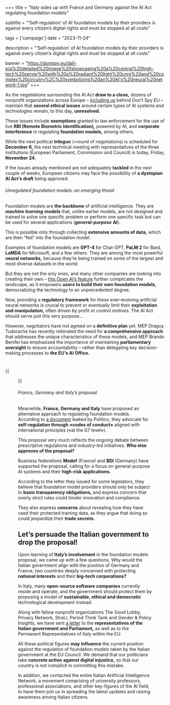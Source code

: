 +++
title = "Italy sides up with France and Germany against the AI Act regulating foundation models"

subtitle = "‘Self-regulation’ of AI foundation models by their providers is against every citizen’s digital rights and must be stopped at all costs"

tags = ['campaign']
date = "2023-11-24"

description = "‘Self-regulation’ of AI foundation models by their providers is against every citizen’s digital rights and must be stopped at all costs"

banner = "https://dontspy.eu/dall-e/a%20detailed%20image%20showcasing%20a%20central%20high-tech%20server%20with%20a%20radiant%20light%20core%20and%20complex%20circuitry%2C%20symbolizing%20an%20AI's%20neural%20network-1.jpg"
+++

As the negotiations surrounding the AI Act **draw to a close,** dozens of nonprofit organizations across Europe – [including us](/about/) behind Don’t Spy EU – maintain that **several ethical issues** around certain types of AI systems and technologies remain, to this day, **unresolved.**

These issues include **exemptions** granted to law enforcement for the use of live **RBI (Remote Biometric Identification),** powered by AI, and **corporate interference** in regulating **foundation models,** among others.

While the next political _**trilogue**_ (=round of negotiations) is scheduled for **December 6,** the next technical meeting with representatives of the three institutions (European Parliament, Commission and Council) is today, Friday, **November 24.**

If the issues already mentioned are not adequately **tackled** in the next couple of weeks, European citizens may face the possibility of **a dystopian AI Act’s draft** being approved.

###### Unregulated foundation models: an emerging threat

Foundation models are **the backbone** of artificial intelligence. They are _**machine learning**_ **models** that, unlike earlier models, are not designed and trained to solve one specific problem or perform one specific task but can be used for several applications (_**general-purpose**_ **AI**).

This is possible only through collecting **extensive amounts of data,** which are then “fed” into the foundation model.

Examples of foundation models are **GPT-4** for Chat-GPT, **PaLM 2** for Bard, **LaMDA** for Microsoft, and a few others. They are among the most powerful **neural networks,** because they’re being trained on some of the largest and most diverse datasets in the world.

But they are not the only ones, and many other companies are looking into creating their own – [this Open AI’s feature](//platform.openai.com/docs/guides/fine-tuning) further complicates the landscape, as it empowers **users to build their own foundation models,** democratizing the technology to an unprecedented degree.

Now, providing a **regulatory framework** for these ever-evolving artificial neural networks is crucial to prevent or eventually limit their **exploitation and manipulation,** often driven by profit or control motives. The AI Act should serve just this very purpose…

However, negotiators have not agreed on a **definitive plan** yet. MEP Dragoş Tudorache has recently reiterated the need for **a comprehensive approach** that addresses the unique characteristics of these models, and MEP Brando Benifei has emphasized the importance of maintaining **parliamentary oversight** to ensure accountability – rather than delegating key decision-making processes to **the EU's AI Office.**

# 

{{<figure src="https://dontspy.eu/dall-e/a%20detailed%20image%20showcasing%20a%20central%20high-tech%20server%20with%20a%20radiant%20light%20core%20and%20complex%20circuitry%2C%20symbolizing%20an%20AI's%20neural%20network-1.jpg" >}}

###### France, Germany and Italy’s proposal

Meanwhile, **France, Germany and Italy** have proposed an alternative approach to regulating foundation models. According to [a document](/C:/Users/aleek/Downloads/AIA%20-%20FR%20DE%20IT%20joint%20non-paper%20Nov%202023.pdf) leaked by Politico, they advocate for **self-regulation through** **«codes of conduct»** aligned with international principles («at the G7 level»).

This proposal very much reflects the ongoing debate between prescriptive regulations and industry-led initiatives. **Who else approves of the proposal?**

Business federations **Medef** (France) and **BDI** (Germany) have supported the proposal, calling for a focus on general-purpose AI systems and their **high-risk applications.**

According to the letter they issued for some legislators, they believe that foundation model providers should only be subject to **basic transparency obligations,** and express concern that overly strict rules could hinder innovation and compliance.

They also express **concerns** about revealing how they have used their protected training data, as they argue that doing so could jeopardize their **trade secrets.**

## Let’s persuade the Italian government to drop the proposal!

Upon learning of **Italy’s involvement** in the foundation models proposal, we came up with a few questions. Why would the Italian government align with the position of Germany and France, two countries deeply concerned with protecting **national interests** and their **big-tech corporations?**

In Italy, many **open-source software companies** currently reside and operate, and the government should protect them by proposing a model of **sustainable, ethical and democratic** technological development instead.

Along with fellow nonprofit organizations The Good Lobby, Privacy Network, StraLI, Period Think Tank and Gender & Policy Insights, we have sent [a letter](//www.thegoodlobby.it/wp-content/uploads/2023/11/Lettera_AI_Act.pdf) to the **representatives of the Italian government and Parliament,** as well as to the Permanent Representatives of Italy within the EU.

All these political figures **may influence** the current position against the regulation of foundation models taken by the Italian government at the EU Council. We demand that our politicians take **concrete action** **against digital injustice,** so that our country is not complicit in committing this mistake.

In addition, we contacted the entire Italian Artificial Intelligence Network, a movement comprising of university professors, professional associations, and other key-figures of the AI field, to have them join us in spreading the latest updates and raising awareness among Italian citizens.


